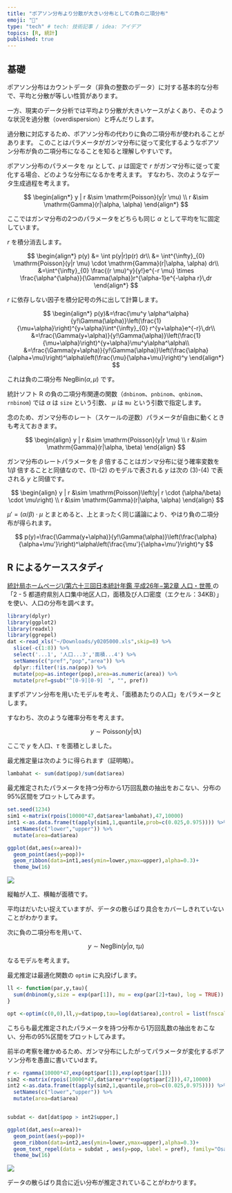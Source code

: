 ```yaml
---
title: "ポアソン分布より分散が大きい分布としての負の二項分布"
emoji: "🥚"
type: "tech" # tech: 技術記事 / idea: アイデア
topics: [R, 統計]
published: true
---
```


## 基礎

ポアソン分布はカウントデータ（非負の整数のデータ）に対する基本的な分布で、平均と分散が等しい性質があります。

一方、現実のデータ分析では平均より分散が大きいケースがよくあり、そのような状況を過分散（overdispersion）と呼んだりします。

過分散に対応するため、ポアソン分布の代わりに負の二項分布が使われることがあります。
このことはパラメータがガンマ分布に従って変化するようなポアソン分布が負の二項分布になることを知ると理解しやすいです。

ポアソン分布のパラメータを $r \mu$ として、$\mu$ は固定で $r$ がガンマ分布に従って変化する場合、どのような分布になるかを考えます。
すなわち、次のようなデータ生成過程を考えます。

$$
\begin{align*}
y | r &\sim \mathrm{Poisson}(y|r \mu) \\
r &\sim \mathrm{Gamma}(r|\alpha, \alpha)
\end{align*}
$$

ここではガンマ分布の2つのパラメータをどちらも同じ $\alpha$ として平均を1に固定しています。

$r$ を積分消去します。

$$
\begin{align*}
p(y) &= \int p(y|r)p(r) dr\\
&= \int^{\infty}_{0} \mathrm{Poisson}(y|r \mu) \cdot \mathrm{Gamma}(r|\alpha, \alpha) dr\\
&=\int^{\infty}_{0} \frac{(r \mu)^y}{y!}e^{-r \mu} \times \frac{\alpha^{\alpha}}{\Gamma(\alpha)}r^{\alpha-1}e^{-\alpha r}\,dr
\end{align*}
$$

$r$ に依存しない因子を積分記号の外に出して計算します。

$$
\begin{align*}
p(y)&=\frac{\mu^y \alpha^\alpha}{y!\Gamma(\alpha)}\left(\frac{1}{\mu+\alpha}\right)^{y+\alpha}\int^{\infty}_{0} r^{y+\alpha}e^{-r}\,dr\\
&=\frac{\Gamma(y+\alpha)}{y!\Gamma(\alpha)}\left(\frac{1}{\mu+\alpha}\right)^{y+\alpha}\mu^y\alpha^\alpha\\
&=\frac{\Gamma(y+\alpha)}{y!\Gamma(\alpha)}\left(\frac{\alpha}{\alpha+\mu}\right)^\alpha\left(\frac{\mu}{\alpha+\mu}\right)^y
\end{align*}
$$

これは負の二項分布 $\mathrm{NegBin}(\alpha, \mu)$ です。


統計ソフト R の負の二項分布関連の関数（`dnbinom`、`pnbinom`、`qnbinom`、`rnbinom`) では $\alpha$ は `size` という引数、 $\mu$ は `mu` という引数で指定します。

念のため、ガンマ分布のレート（スケールの逆数）パラメータが自由に動くときも考えておきます。

$$
\begin{align}
y | r &\sim \mathrm{Poisson}(y|r \mu) \\
r &\sim \mathrm{Gamma}(r|\alpha, \beta)
\end{align}
$$

ガンマ分布のレートパラメータを $\beta$ 倍することはガンマ分布に従う確率変数を $1/\beta$ 倍することと同値なので、(1)-(2) のモデルで表される $y$ は次の (3)-(4) で表される $y$ と同値です。

$$
\begin{align}
y | r &\sim \mathrm{Poisson}\left(y| r  \cdot (\alpha/\beta) \cdot \mu\right) \\
r &\sim \mathrm{Gamma}(r|\alpha, \alpha)
\end{align}
$$

$\mu' = (\alpha/\beta) \cdot \mu$ とまとめると、上とまったく同じ議論により、やはり負の二項分布が得られます。

$$
p(y)=\frac{\Gamma(y+\alpha)}{y!\Gamma(\alpha)}\left(\frac{\alpha}{\alpha+\mu'}\right)^\alpha\left(\frac{\mu'}{\alpha+\mu'}\right)^y
$$

## R によるケーススタディ

[統計局ホームページ)/第六十三回日本統計年鑑 平成26年−第2章 人口・世帯 ](https://www.stat.go.jp/data/nenkan/back63/02.htm) の「2 - 5 都道府県別人口集中地区人口，面積及び人口密度（エクセル：34KB）」 を使い、人口の分布を調べます。

```r
library(dplyr)
library(ggplot2)
library(readxl)
library(ggrepel)
dat <-read_xls("~/Downloads/y0205000.xls",skip=8) %>% 
  slice(-c(1:8)) %>% 
  select('...1', '人口...3','面積...4') %>% 
  setNames(c("pref","pop","area")) %>% 
  dplyr::filter(!is.na(pop)) %>% 
  mutate(pop=as.integer(pop),area=as.numeric(area)) %>% 
  mutate(pref=gsub("^[0-9][0-9]　", "", pref))
```

まずポアソン分布を用いたモデルを考え、「面積あたりの人口」をパラメータとします。

すなわち、次のような確率分布を考えます。

$$
y \sim \mathrm{Poisson}(y|\tau \lambda)
$$

ここで $y$ を人口、$\tau$ を面積としました。

最尤推定量は次のように得られます（証明略）。

```r
lambahat <- sum(dat$pop)/sum(dat$area)
```

最尤推定されたパラメータを持つ分布から1万回乱数の抽出をおこない、分布の95%区間をプロットしてみます。

```r
set.seed(1234)
sim1 <-matrix(rpois(10000*47,dat$area*lambahat),47,10000)
int1 <-as.data.frame(t(apply(sim1,1,quantile,prob=c(0.025,0.975)))) %>% 
  setNames(c("lower","upper")) %>% 
  mutate(area=dat$area)

ggplot(dat,aes(x=area))+
  geom_point(aes(y=pop))+
  geom_ribbon(data=int1,aes(ymin=lower,ymax=upper),alpha=0.3)+
  theme_bw(16)
```

![](/images/dnbinom_as_od/pop_pois.png)


縦軸が人工、横軸が面積です。

平均はだいたい捉えていますが、データの散らばり具合をカバーしきれていないことがわかります。

次に負の二項分布を用いて、

$$
y \sim \mathrm{NegBin}(y|\alpha,\tau \mu)
$$

なるモデルを考えます。

最尤推定は最適化関数の `optim` に丸投げします。

```r
ll <- function(par,y,tau){
  sum(dnbinom(y,size = exp(par[1]), mu = exp(par[2]+tau), log = TRUE))
}

opt <-optim(c(0,0),ll,y=dat$pop,tau=log(dat$area),control = list(fnscale=-1))
```
こちらも最尤推定されたパラメータを持つ分布から1万回乱数の抽出をおこない、分布の95%区間をプロットしてみます。

前半の考察を確かめるため、ガンマ分布にしたがってパラメータが変化するポアソン分布を愚直に書いていdます。

```r
r <- rgamma(10000*47,exp(opt$par[1]),exp(opt$par[1]))
sim2 <-matrix(rpois(10000*47,dat$area*r*exp(opt$par[2])),47,10000)
int2 <-as.data.frame(t(apply(sim2,1,quantile,prob=c(0.025,0.975)))) %>% 
  setNames(c("lower","upper")) %>% 
  mutate(area=dat$area)


subdat <- dat[dat$pop > int2$upper,]

ggplot(dat,aes(x=area))+
  geom_point(aes(y=pop))+
  geom_ribbon(data=int2,aes(ymin=lower,ymax=upper),alpha=0.3)+
  geom_text_repel(data = subdat , aes(y=pop, label = pref), family="Osaka")+
  theme_bw(16)

```

![](/images/dnbinom_as_od/pop_negbin.png)

データの散らばり具合に近い分布が推定されていることがわかります。